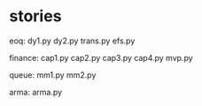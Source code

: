 # stories
eoq:
dy1.py
dy2.py
trans.py
efs.py

finance:
cap1.py
cap2.py
cap3.py
cap4.py
mvp.py

queue:
mm1.py
mm2.py

arma:
arma.py
